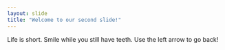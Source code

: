 ```yaml
---
layout: slide
title: "Welcome to our second slide!"
---
```

Life is short.   Smile while you still have teeth.
Use the left arrow to go back!
